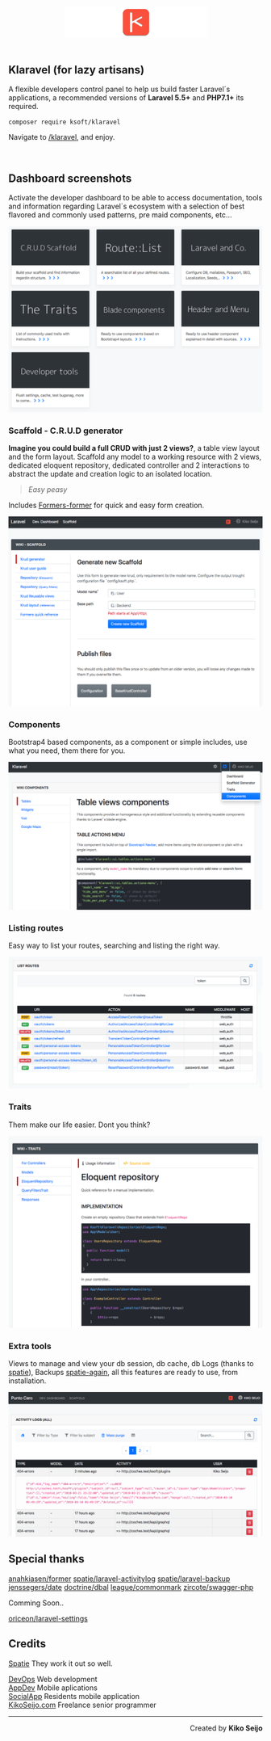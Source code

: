<p align="center" style="margin-bottom:3rem;"><img src="/imgs/klaravel.png?raw=true"></p>

## Klaravel (for lazy artisans)

A flexible developers control panel to help us build faster Laravel´s applications, a recommended versions of **Laravel 5.5+** and **PHP7.1+** its required.

```
composer require ksoft/klaravel
```

Navigate to [/klaravel](http://localhost:8000/klaravel), and enjoy.

&nbsp;
&nbsp;

## Dashboard screenshots

Activate the developer dashboard to be able to access documentation, tools and information regarding
Laravel´s ecosystem with a selection of best flavored and commonly used patterns, pre maid components, etc...

![Developer Dashboard](/imgs/v2-dashboard.png?raw=true 'Klaravel Developer dashboard')

### Scaffold - C.R.U.D generator

**Imagine you could build a full CRUD with just 2 views?**, a table view layout and the form layout. Scaffold any model to a working resource with 2 views, dedicated eloquent repository, dedicated controller and 2 interactions to abstract the update and creation logic to an isolated location.

> _Easy peasy_

Includes [Formers-former](https://github.com/formers/former) for quick and easy form creation.

![Scaffold - crud generator](/imgs/v2-scaffold.png?raw=true 'Scaffold - crud generator')

### Components

Bootstrap4 based components, as a component or simple includes, use what you need, them there for you.

![Blade components](/imgs/v2-components.png?raw=true 'Blade components')

### Listing routes

Easy way to list your routes, searching and listing the right way.

![List and filter your Laravel routes](/imgs/v2-routes.png?raw=true 'List and filter your Laravel routes')

### Traits

Them make our life easier. Dont you think?

![Available traits](/imgs/v2-traits.png?raw=true 'Available traits')

### Extra tools

Views to manage and view your db session, db cache, db Logs (thanks to [spatie](https://github.com/spatie/laravel-activitylog)), Backups [spatie-again](https://github.com/spatie/laravel-backup), all this features are ready to use,
from installation.

![Scaffold Control Panel](/imgs/v2-logs.png?raw=true 'Klaravel Scaffold Control Panel')

## Special thanks

[anahkiasen/former](https://github.com/formers/former)
[spatie/laravel-activitylog](https://github.com/spatie/laravel-activitylog)
[spatie/laravel-backup](https://github.com/spatie/laravel-backup)
[jenssegers/date](jenssegers/date)
[doctrine/dbal](https://github.com/doctrine/dbal)
[league/commonmark](https://commonmark.thephpleague.com)
[zircote/swagger-php](http://zircote.com/swagger-php/)

Comming Soon..

[oriceon/laravel-settings](https://github.com/oriceon/laravel-settings)

## Credits

[Spatie](https://spatie.be/en/ 'Spatie webdesign, Antwerp – websites and webapps in Laravel') They work it out so well.

[DevOps](https://sunnyface.com 'Programador ios málaga Marbella') Web development  
[AppDev](https://gestorapp.com 'Gestor de aplicaciones moviles en málaga, mijas, marbella') Mobile aplications  
[SocialApp](https://sosvecinos.com 'Plataforma móvil para la gestion de comunidades') Residents mobile application  
[KikoSeijo.com](https://kikoseijo.com 'Programador freelance movil y Laravel') Freelance senior programmer

---

<div dir=rtl markdown=1>Created by <b>Kiko Seijo</b></div>
